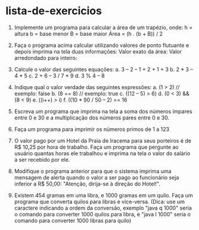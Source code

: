 # lista-de-exercicios

1. Implemente um programa para calcular a área de um trapézio, onde:
h = altura
b = base menor
B = base maior
Área = (h . (b + B)) / 2

2. Faça o programa acima calcular utilizando valores de ponto flutuante e depois imprima na tela 
duas informações: 
 Valor exato da área: 
 Valor arredondado para inteiro:
 
3. Calcule o valor das seguintes equações:
  a. 3 – 2 – 1 + 2 + 1 + 3
  b. 2 * 3 – 4 * 5
  c. 2 + 6 – 3 / 7 * 9
  d. 3 % 4 – 8 

4. Indique qual o valor verdade das seguintes expressões:
  a. (1 > 2) // exemplo: false
  b. (8 == 8) // exemplo: true
  c. ((12 – 5) > 6)
  d. (0 < 3) && (8 < 9)
  e. ((i++) > i)
  f. ((10 * 90 / 50 – 2) == 16
  
5. Escreva um programa que imprima na tela a soma dos números ímpares entre 0 e 30 e a
multiplicação dos números pares entre 0 e 30.

6. Faça um programa para imprimir os números primos de 1 a 123

7. O valor pago por um Hotel da Praia de Iracema para seus porteiros é de R$ 10,25 por hora de
trabalho. Faça um programa que pergunte ao usuário quantas horas ele trabalhou e imprima na
tela o valor do salário a ser recebido por ele.

8. Modifique o programa anterior para que o sistema imprima uma mensagem de alerta quando o
valor a ser pago ao funcionário seja inferior a R$ 50,00: "Atenção, dirija-se à direção do Hotel!".

9. Existem 454 gramas em uma libra, e 1000 gramas em um quilo. Faça um programa que converta
quilos para libras e vice-versa. (Dica: use um caractere indicando a ordem da conversão,
exemplo "java q 1000" seria o comando para converter 1000 quilos para libra, e "java l 1000"
seria o comando para converter 1000 libras para quilo)
